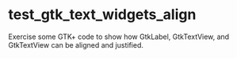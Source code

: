 # test_gtk_text_widgets_align

Exercise some GTK+ code to show how GtkLabel, GtkTextView, and GtkTextView can be aligned and justified.
